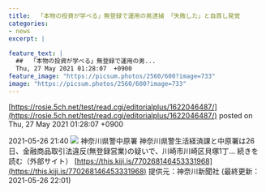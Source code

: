 ```yaml
---
title:  「本物の投資が学べる」無登録で運用の男逮捕 「失敗した」と自首し発覚  
categories:
- news
excerpt: |
  
feature_text: |
  ##  「本物の投資が学べる」無登録で運用の男...
  Thu, 27 May 2021 01:28:07  +0900
feature_image: "https://picsum.photos/2560/600?image=733"
image: "https://picsum.photos/2560/600?image=733"
---
```


[https://rosie.5ch.net/test/read.cgi/editorialplus/1622046487/](https://rosie.5ch.net/test/read.cgi/editorialplus/1622046487/)
posted on Thu, 27 May 2021 01:28:07  +0900

<!--more-->

2021-05-26 21:40 ![](https://contents.oricon.co.jp/upimg/article/3/1527/1527027/detail/img400/c5a51fcafecda6603d0d3e2412ad122ed8d3512ead03f355e22f2ed9e0bf5629.jpg) 神奈川県警中原署 神奈川県警生活経済課と中原署は26日、金融商品取引法違反(無登録営業)の疑いで、川崎市川崎区貝塚1丁... 続きを読む（外部サイト） [https://this.kiji.is/770268146453331968](https://this.kiji.is/770268146453331968) 提供元：神奈川新聞社 (最終更新：2021-05-26 22:01)
